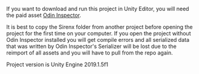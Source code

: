 If you want to download and run this project in Unity Editor, you will need the paid asset [Odin Inspector](https://assetstore.unity.com/packages/tools/utilities/odin-inspector-and-serializer-89041).

It is best to copy the Sirenx folder from another project before opening the project for the first time on your computer.
If you open the project without Odin Inspector installed you will get compile errors and all serialized data that was written by Odin Inspector's Serializer will be lost due to the reimport of all assets and you will have to pull from the repo again.

Project version is Unity Engine 2019.1.5f1
